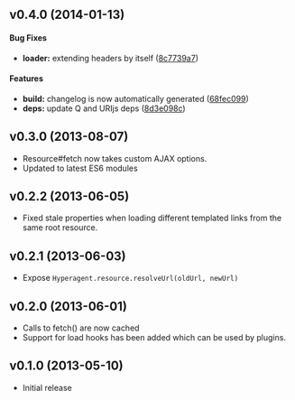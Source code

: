 <a name="v0.4.0"></a>
## v0.4.0 (2014-01-13)


#### Bug Fixes

* **loader:** extending headers by itself ([8c7739a7](http://github.com/weluse/hyperagent/commit/8c7739a7962efd29f24012af8bffdbbe9fb48702))


#### Features

* **build:** changelog is now automatically generated ([68fec099](http://github.com/weluse/hyperagent/commit/68fec0997be743a76861e7b98e7f58cb41d120fc))
* **deps:** update Q and URIjs deps ([8d3e098c](http://github.com/weluse/hyperagent/commit/8d3e098c7438cb98d78d342c7a8fad59638c01c1))

## v0.3.0 (2013-08-07)

  - Resource#fetch now takes custom AJAX options.
  - Updated to latest ES6 modules

## v0.2.2 (2013-06-05)
  - Fixed stale properties when loading different templated links from the same
    root resource.

## v0.2.1 (2013-06-03)
  - Expose `Hyperagent.resource.resolveUrl(oldUrl, newUrl)`

## v0.2.0 (2013-06-01)
  - Calls to fetch() are now cached
  - Support for load hooks has been added which can be used by plugins.

## v0.1.0 (2013-05-10)
  - Initial release
